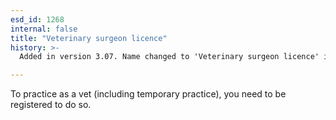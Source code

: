 ```yaml
---
esd_id: 1268
internal: false
title: "Veterinary surgeon licence"
history: >-
  Added in version 3.07. Name changed to 'Veterinary surgeon licence' in version 4.00.

---
```


To practice as a vet (including temporary practice), you need to be registered to do so.

